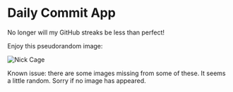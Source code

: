 Daily Commit App
================
No longer will my GitHub streaks be less than perfect!

Enjoy this pseudorandom image:

![Nick Cage](http://www.placecage.com/400/100 "Nick Cage")

Known issue: there are some images missing from some of these. It seems a little random. Sorry if no image has appeared.